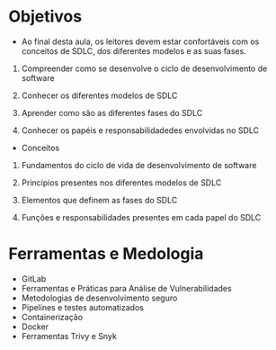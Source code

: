 # Objetivos

- Ao final desta aula, os leitores devem estar confortáveis com os conceitos de SDLC, dos diferentes modelos e as suas fases.

1. Compreender como se desenvolve o ciclo de desenvolvimento de software

2. Conhecer os diferentes modelos de SDLC

3. Aprender como são as diferentes fases do SDLC

4. Conhecer os papéis e responsabilidadedes envolvidas no SDLC

* Conceitos

1. Fundamentos do ciclo de vida de desenvolvimento de software

2. Princípios presentes nos diferentes modelos de SDLC

3. Elementos que definem as fases do SDLC

4. Funções e responsabilidades presentes em cada papel do SDLC


# Ferramentas e Medologia 

- GitLab
- Ferramentas e Práticas para Análise de Vulnerabilidades
- Metodologias de desenvolvimento seguro
- Pipelines e testes automatizados
- Containerização
- Docker
- Ferramentas Trivy e Snyk
